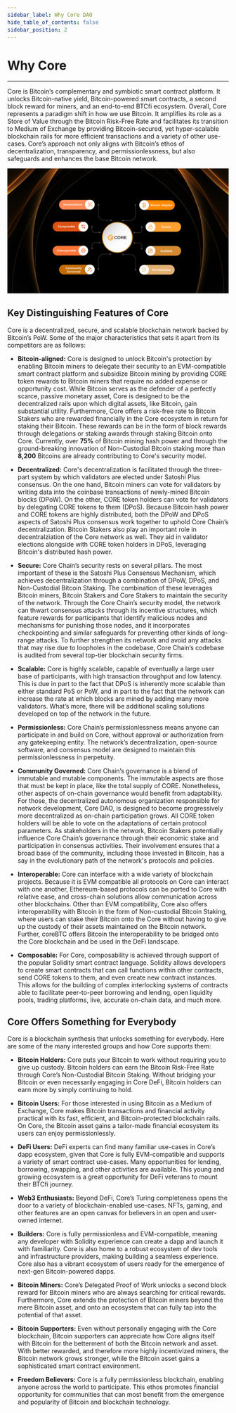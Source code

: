 ```yaml
---
sidebar_label: Why Core DAO
hide_table_of_contents: false
sidebar_position: 2
---
```


# Why Core
---

Core is Bitcoin’s complementary and symbiotic smart contract platform. It unlocks Bitcoin-native yield, Bitcoin-powered smart contracts, a second block reward for miners, and an end-to-end BTCfi ecosystem. Overall, Core represents a paradigm shift in how we use Bitcoin. It amplifies its role as a Store of Value through the Bitcoin Risk-Free Rate and facilitates its transition to Medium of Exchange by providing Bitcoin-secured, yet hyper-scalable blockchain rails for more efficient transactions and a variety of other use-cases. Core’s approach not only aligns with Bitcoin’s ethos of decentralization, transparency, and permissionlessness, but also safeguards and enhances the base Bitcoin network. 

![why-core-dao-infrographics](../../../static/img/Infographic.png)


## Key Distinguishing Features of Core 
Core is a decentralized, secure, and scalable blockchain network backed by Bitcoin’s PoW. Some of the major characteristics that sets it apart from its competitors are as follows:

* **Bitcoin-aligned:**  Core is designed to unlock Bitcoin's protection by enabling Bitcoin miners to delegate their security to an EVM-compatible smart contract platform and subsidize Bitcoin mining by providing CORE token rewards to Bitcoin miners that require no added expense or opportunity cost. While Bitcoin serves as the defender of a perfectly scarce, passive monetary asset, Core is designed to be the decentralized rails upon which digital assets, like Bitcoin, gain substantial utility. Furthermore, Core offers a risk-free rate to Bitcoin Stakers who are rewarded financially in the Core  ecosystem in return for staking their Bitcoin. These rewards can be in the form of block rewards through delegations or staking awards through staking Bitcoin onto Core. Currently, over **75%** of Bitcoin mining hash power and through the ground-breaking innovation of Non-Custodial Bitcoin staking more than **8,200** Bitcoins are already contributing to Core's security model.

* **Decentralized:** Core's decentralization is facilitated through the three-part system by which validators are elected under Satoshi Plus consensus. On the one hand, Bitcoin miners can vote for validators by writing data into the coinbase transactions of newly-mined Bitcoin blocks (DPoW). On the other, CORE token holders can vote for validators by delegating CORE tokens to them (DPoS). Because Bitcoin hash power and CORE tokens are highly distributed, both the DPoW and DPoS aspects of Satoshi Plus consensus work together to uphold Core Chain’s decentralization. Bitcoin Stakers also play an important role in decentralziation of the Core network as well. They aid in validator elections alongside with CORE token holders in DPoS, leveraging Bitcoin's distributed hash power.

* **Secure:** Core Chain’s security rests on several pillars. The most important of these is the Satoshi Plus Consensus Mechanism, which achieves decentralization through a combination of DPoW, DPoS, and Non-Custodial Bitcoin Staking. The combination of these leverages Bitcoin miners, Bitcoin Stakers and Core Stakers to maintain the security of the network. Through the Core Chain’s security model, the network can thwart consensus attacks through its incentive structures, which feature rewards for participants that identify malicious nodes and mechanisms for punishing those nodes, and it incorporates checkpointing and similar safeguards for preventing other kinds of long-range attacks. To further strengthen its network and avoid any attacks that may rise due to loopholes in the codebase, Core Chain’s codebase is audited from several top-tier blockchain security firms.

* **Scalable:** Core is highly scalable, capable of eventually a large user base of participants, with high transaction throughput and low latency. This is due in part to the fact that DPoS is inherently more scalable than either standard PoS or PoW, and in part to the fact that the network can increase the rate at which blocks are mined by adding many more validators. What’s more, there will be additional scaling solutions developed on top of the network in the future.

* **Permissionless:** Core Chain’s permissionlessness means anyone can participate in and build on Core, without approval or authorization from any gatekeeping entity. The network’s decentralization, open-source software, and consensus model are designed to maintain this permissionlessness in perpetuity.

* **Community Governed:** Core Chain’s governance is a blend of immutable and mutable components. The immutable aspects are those that must be kept in place, like the total supply of CORE. Nonetheless, other aspects of on-chain governance would benefit from adaptability. For those, the decentralized autonomous organization responsible for network development, Core DAO, is designed to become progressively more decentralized as on-chain participation grows. All CORE token holders will be able to vote on the adaptations of certain protocol parameters. As stakeholders in the network, Bitcoin Stakers potentially influence Core Chain’s governance through their economic stake and participation in consensus activities. Their involvement ensures that a broad base of the community, including those invested in Bitcoin, has a say in the evolutionary path of the network's protocols and policies.

* **Interoperable:** Core can interface with a wide variety of blockchain projects. Because it is EVM compatible all protocols on Core can interact with one another, Ethereum-based protocols can be ported to Core with relative ease, and cross-chain solutions allow communication across other blockchains. Other than EVM compatibility, Core also offers interoperability with Bitcoin in the form of Non-custodial Bitcoin Staking, where users can stake their Bitcoin onto the Core without having to give up the custody of their assets maintained on the Bitcoin network. Further, coreBTC offers Bitcoin the interoperability to be bridged onto the Core blockchain and be used in the DeFi landscape.

* **Composable:** For Core, composability is achieved through support of the popular Solidity smart contract language. Solidity allows developers to create smart contracts that can call functions within other contracts, send CORE tokens to them, and even create new contract instances. This allows for the building of complex interlocking systems of contracts able to facilitate peer-to-peer borrowing and lending, open liquidity pools, trading platforms, live, accurate on-chain data, and much more.

## Core Offers Something for Everybody
Core is a blockchain synthesis that unlocks something for everybody. Here are some of the many interested groups and how Core supports them:

* **Bitcoin Holders:** Core puts your Bitcoin to work without requiring you to give up custody. Bitcoin holders can earn the Bitcoin Risk-Free Rate through Core’s Non-Custodial Bitcoin Staking. Without bridging your Bitcoin or even necessarily engaging in Core DeFi, Bitcoin holders can earn more by simply continuing to hold. 

* **Bitcoin Users:** For those interested in using Bitcoin as a Medium of Exchange, Core makes Bitcoin transactions and financial activity practical with its fast, efficient, and Bitcoin-protected blockchain rails. On Core, the Bitcoin asset gains a tailor-made financial ecosystem its users can enjoy permissionlessly. 

* **DeFi Users:** DeFi experts can find many familiar use-cases in Core’s dapp ecosystem, given that Core is fully EVM-compatible and supports a variety of smart contract use-cases. Many opportunities for lending, borrowing, swapping, and other activities are available. This young and growing ecosystem is a great opportunity for DeFi veterans to mount their BTCfi journey. 

* **Web3 Enthusiasts:** Beyond DeFi, Core’s Turing completeness opens the door to a variety of blockchain-enabled use-cases. NFTs, gaming, and other features are an open canvas for believers in an open and user-owned internet. 

* **Builders:** Core is fully permissionless and EVM-compatible, meaning any developer with Solidity experience can create a dapp and launch it with familiarity. Core is also home to a robust ecosystem of dev tools and infrastructure providers, making building a seamless experience. Core also has a vibrant ecosystem of users ready for the emergence of next-gen Bitcoin-powered dapps. 

* **Bitcoin Miners:** Core’s Delegated Proof of Work unlocks a second block reward for Bitcoin miners who are always searching for critical rewards. Furthermore, Core extends the protection of Bitcoin miners beyond the mere Bitcoin asset, and onto an ecosystem that can fully tap into the potential of that asset.

* **Bitcoin Supporters:** Even without personally engaging with the Core blockchain, Bitcoin supporters can appreciate how Core aligns itself with Bitcoin for the betterment of both the Bitcoin network and asset. With better rewarded, and therefore more highly incentivized miners, the Bitcoin network grows stronger, while the Bitcoin asset gains a sophisticated smart contract environment. 

* **Freedom Believers:** Core is a fully permissionless blockchain, enabling anyone across the world to participate. This ethos promotes financial opportunity for communities that can most benefit from the emergence and popularity of Bitcoin and blockchain technology. 